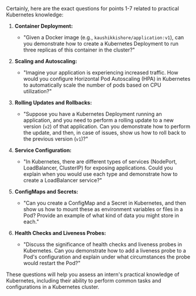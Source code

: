 Certainly, here are the exact questions for points 1-7 related to practical Kubernetes knowledge:

1. **Container Deployment:**

   - "Given a Docker image (e.g., `kaushikkishore/application:v1`), can you demonstrate how to create a Kubernetes Deployment to run three replicas of this container in the cluster?"

2. **Scaling and Autoscaling:**

   - "Imagine your application is experiencing increased traffic. How would you configure Horizontal Pod Autoscaling (HPA) in Kubernetes to automatically scale the number of pods based on CPU utilization?"

3. **Rolling Updates and Rollbacks:**

   - "Suppose you have a Kubernetes Deployment running an application, and you need to perform a rolling update to a new version (`v2`) of that application. Can you demonstrate how to perform the update, and then, in case of issues, show us how to roll back to the previous version (`v1`)?"

4. **Service Configuration:**

   - "In Kubernetes, there are different types of services (NodePort, LoadBalancer, ClusterIP) for exposing applications. Could you explain when you would use each type and demonstrate how to create a LoadBalancer service?"

5. **ConfigMaps and Secrets:**

   - "Can you create a ConfigMap and a Secret in Kubernetes, and then show us how to mount these as environment variables or files in a Pod? Provide an example of what kind of data you might store in each."

6. **Health Checks and Liveness Probes:**
   - "Discuss the significance of health checks and liveness probes in Kubernetes. Can you demonstrate how to add a liveness probe to a Pod's configuration and explain under what circumstances the probe would restart the Pod?"

These questions will help you assess an intern's practical knowledge of Kubernetes, including their ability to perform common tasks and configurations in a Kubernetes cluster.
